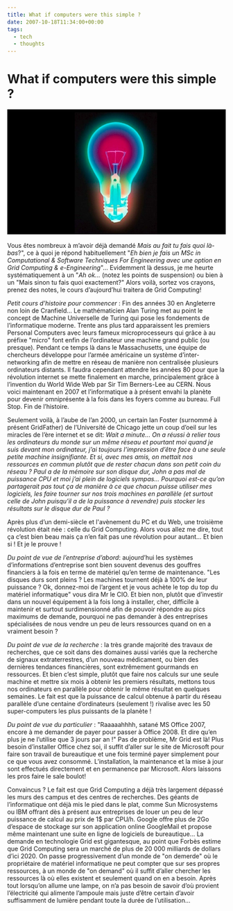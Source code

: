 ```yaml
---
title: What if computers were this simple ?
date: 2007-10-18T11:34:00+00:00
tags:
  - tech
  - thoughts
---
```

# What if computers were this simple ?

![Eureka !](media/lightbulb.jpg.scaled1000.jpg)

 Vous êtes nombreux à m’avoir déjà demandé *Mais au fait tu fais quoi là-bas*?", ce à quoi je répond habituellement "*Eh bien je fais un MSc in Computational & Software Techniques For Engineering avec une option en Grid Computing & e-Engineering*"... Evidemment là dessus, je me heurte systématiquement à un "*Ah ok...* (notez les points de suspension) ou bien à un "Mais sinon tu fais quoi exactement?" Alors voilà, sortez vos crayons, prenez des notes, le cours d’aujourd’hui traitera de Grid Computing!

 *Petit cours d’histoire pour commencer* : Fin des années 30 en Angleterre non loin de Cranfield... Le mathématicien Alan Turing met au point le concept de Machine Universelle de Turing qui pose les fondements de l’informatique moderne. Trente ans plus tard apparaissent les premiers Personal Computers avec leurs fameux microprocesseurs qui grâce à au préfixe "micro" font enfin de l’ordinateur une machine grand public (ou presque). Pendant ce temps là dans le Massachusetts, une équipe de chercheurs développe pour l’armée américaine un système d’inter-networking afin de mettre en réseau de manière non centralisée plusieurs ordinateurs distants. Il faudra cependant attendre les années 80 pour que la révolution internet se mette finalement en marche, principalement grâce à l’invention du World Wide Web par Sir Tim Berners-Lee au CERN. Nous voici maintenant en 2007 et l’informatique a à présent envahi la planète pour devenir omniprésente à la fois dans les foyers comme au bureau. Full Stop. Fin de l’histoire.

 Seulement voilà, à l’aube de l’an 2000, un certain Ian Foster (surnommé à présent GridFather) de l’Université de Chicago jette un coup d’oeil sur les miracles de l’ère internet et se dit: *Wait a minute... On a réussi à relier tous les ordinateurs du monde sur un même réseau et pourtant moi quand je suis devant mon ordinateur, j’ai toujours l’impression d’être face à une seule petite machine insignifiante. Et si, avec mes amis, on mettait nos ressources en commun plutôt que de rester chacun dans son petit coin du réseau ? Paul a de la mémoire sur son disque dur, John a pas mal de puissance CPU et moi j’ai plein de logiciels sympas... Pourquoi est-ce qu’on partagerait pas tout ça de manière à ce que chacun puisse utiliser mes logiciels, les faire tourner sur nos trois machines en parallèle (et surtout celle de John puisqu’il a de la puissance à revendre) puis stocker les résultats sur le disque dur de Paul ?*

 Après plus d’un demi-siècle et l'avènement du PC et du Web, une troisième révolution était née : celle du Grid Computing. Alors vous allez me dire, tout ça c’est bien beau mais ça n’en fait pas une révolution pour autant... Et bien si ! Et je le prouve !

 *Du point de vue de l’entreprise d’abord*: aujourd’hui les systèmes d’informations d’entreprise sont bien souvent devenus des gouffres financiers à la fois en terme de matériel qu’en terme de maintenance. "Les disques durs sont pleins ? Les machines tournent déjà à 100% de leur puissance ? Ok, donnez-moi de l’argent et je vous achète le top du top du matériel informatique" vous dira Mr le CIO. Et bien non, plutôt que d’investir dans un nouvel équipement à la fois long à installer, cher, difficile à maintenir et surtout surdimensionné afin de pouvoir répondre au pics maximums de demande, pourquoi ne pas demander à des entreprises spécialisées de nous vendre un peu de leurs ressources quand on en a vraiment besoin ?

 *Du point de vue de la recherche* : la très grande majorité des travaux de recherches, que ce soit dans des domaines aussi variés que la recherche de signaux extraterrestres, d’un nouveau médicament, ou bien des dernières tendances financières, sont extrêmement gourmands en ressources. Et bien c’est simple, plutôt que faire nos calculs sur une seule machine et mettre six mois à obtenir les premiers résultats, mettons tous nos ordinateurs en parallèle pour obtenir le même résultat en quelques semaines. Le fait est que la puissance de calcul obtenue à partir du réseau parallèle d’une centaine d’ordinateurs (seulement !) rivalise avec les 50 super-computers les plus puissants de la planète !
 
 *Du point de vue du particulier* : "Raaaaahhhh, satané MS Office 2007, encore à me demander de payer pour passer à Office 2008. Et dire qu’en plus je ne l’utilise que 3 jours par an !" Pas de problème, Mr Grid est là! Plus besoin d’installer Office chez soi, il suffit d’aller sur le site de Microsoft pour faire son travail de bureautique et une fois terminé payer simplement pour ce que vous avez consommé. L’installation, la maintenance et la mise à jour sont effectués directement et en permanence par Microsoft. Alors laissons les pros faire le sale boulot!

 Convaincus ? Le fait est que Grid Computing a déjà très largement dépassé les murs des campus et des centres de recherches. Des géants de l’informatique ont déjà mis le pied dans le plat, comme Sun Microsystems ou IBM offrant dès à présent aux entreprises de louer un peu de leur puissance de calcul au prix de 1\$ par CPU/h. Google offre plus de 2Go d’espace de stockage sur son application online GoogleMail et propose même maintenant une suite en ligne de logiciels de bureautique... La demande en technologie Grid est gigantesque, au point que Forbès estime que Grid Computing sera un marché de plus de 20 000 milliards de dollars d’ici 2020. On passe progressivement d’un monde de "on demerde" où le propriétaire de matériel informatique ne peut compter que sur ses propres ressources, à un monde de "on demand" où il suffit d’aller chercher les ressources là où elles existent et seulement quand on en a besoin. Après tout lorsqu’on allume une lampe, on n’a pas besoin de savoir d’où provient l’électricité qui alimente l’ampoule mais juste d’être certain d’avoir suffisamment de lumière pendant toute la durée de l’utilisation...
